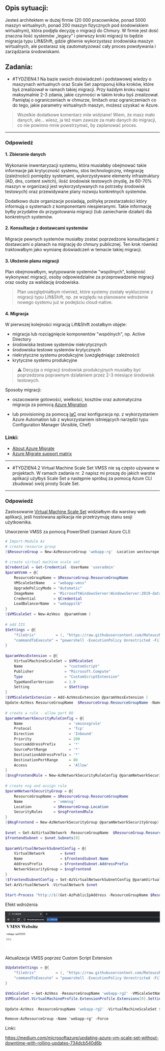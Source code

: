 ## Opis sytuacji:
Jesteś architektem w dużej firmie (20 000 pracowników, ponad 5000 maszyn wirtualnych, ponad 200 maszyn fizycznych pod środowiskiem wirtualnym), która podjęła decyzję o migracji do Chmury. W firmie jest dość znaczna ilość systemów „legacy” i pierwszy kroki migracji to będzie migracja typu Lift&Shift, gdzie głównie wykorzystasz środowiska maszyn wirtualnych, ale postarasz się zautomatyzować cały proces powoływania i zarządzania środowiskami.

## Zadania:
- #TYDZIEN4.1 Na bazie swoich doświadczeń i podstawowej wiedzy o maszynach wirtualnych oraz Scale Set zaproponuj kilka kroków, które byś zrealizował w ramach takiej migracji. Przy każdym kroku napisz maksymalnie 2-3 zdania, jakie czynności w takim kroku byś zrealizował.
Pamiętaj o ograniczeniach w chmurze, limitach oraz ograniczeniach co do tego, jakie parametry wirtualnych maszyn, możesz uzyskać w Azure.

> Wszelkie dodatkowe komentarz mile widziane! Wiem, że masz mało danych, ale… wiesz, ja też mam zawsze za mało danych do migracji, co nie powinno mnie powstrzymać, by zaplanować proces.

---

### Odpowiedź

#### 1. Zbieranie danych

Wykonanie inwentaryzacji systemu, która musiałaby obejmować takie informacje jak krytyczność systemu, stos technologiczny, integrację (zależności) pomiędzy systemami, wykorzystywane elementy infrastruktury (AD, dns, content switch), ilość środowisk testowych (myślę, że 60-70% maszyn w organizacji jest wykorzystywanych na potrzeby środowisk testowych) oraz przewidywane plany rozwoju konkretnych systemów.

Dodatkowo duże organizacje posiadają, politykę przestarzałości który informują o systemach z komponentami niespieranymi. Takie informację byłby przydatne do przygotowania migracji (lub zaniechanie działań) dla konkretnych systemów.

#### 2. Konsultacje z dostawcami systemów

Migracje pewnych systemów musiałby zostać poprzedzone konsultacjami z dostawcami  o planach na migrację do chmury publicznej. Ten krok również traktowałbym jako wymianę doświadczeń w temacie takiej migracji.

#### 3. Ułożenie planu migracji

Plan obejmowałbym, wytypowanie systemów "wspólnych", kolejność wykonywać migracji, osoby odpowiedzialne za przeprowadzenie migracji oraz osoby za walidację środowiska.

> Plan uwzględniałbym również, które systemy zostały wykluczone z migracji typu Lift&Shift, np. ze względu na planowane wdrożenie nowego systemu już w podejściu cloud-native.

#### 4. Migracja

W pierwszej kolejności migracją Lift&Shift zostałbym objęte:
- migracja lub rozciągnięcie komponentów "wspólnych", np. Active Directory
- środowiska testowe systemów niekrytycznych
- środowiska testowe systemów krytycznych
- niekrytyczne systemu produkcyjne (uwzględniając zależności)
- krytyczne systemu produkcyjne

> ⚠️ Decyzja o migracji środowisk produkcyjnych musiałby być poprzedzona poprawnym działaniem przez 2-3 miesiące środowisk testowych.

Sposoby migracji:
   - oszacowanie gotowości, wielkości, kosztów oraz automatyczna migracja za pomocą [Azure Migration](https://azure.microsoft.com/en-us/services/azure-migrate/)

   - lub provisioning za pomocą [IaC](https://akademiapowershell.pl/2020/02/infrastracture-as-code-powershell/) oraz konfiguracja np. z wykorzystaniem Azure Automation lub z wykorzystaniem istniejących narzędzi typu Configuration Manager (Ansible, Chef)


### Linki:
- [About Azure Migrate](https://docs.microsoft.com/en-us/azure/migrate/migrate-services-overview)
- [Azure Migrate support matrix](https://docs.microsoft.com/en-us/azure/migrate/migrate-support-matrix)
---

- #TYDZIEN4.2 Virtual Machine Scale Set
VMSS nie są często używane w projektach. W ramach zadania nr. 2 napisz mi proszę do jakich warstw aplikacji użyłbyś Scale Set a następnie spróbuj za pomocą Azure CLI zbudować swój prosty Scale Set.

---

### Odpowiedź

Zastosowanie [Virtual Machine Scale Set](https://azure.microsoft.com/en-us/services/virtual-machine-scale-sets/) widziałbym dla warstwy web aplikacji, jeśli hostowana aplikacja nie przetrzymuję stanu sesji użytkownika.

Utworzenie VMSS za pomocą PowerShell (zamiast Azure CLI)

```powershell
# Import-Module Az
# create resource group
($ResourceGroup = New-AzResourceGroup 'webapp-rg' -Location westeurope)

# create virtual machine scale set
$Credential = Get-Credential -UserName 'useradmin'
$paramVsmm = @{
    ResourceGroupName = $ResourceGroup.ResourceGroupName
    VMScaleSetName    = "webapp-vmss"
    UpgradePolicyMode = "Automatic"
    ImageName         = 'MicrosoftWindowsServer:WindowsServer:2019-datacenter-smalldisk-g2:latest'
    Credential        = $Credential
    LoadBalancerName  = "webappslb"
}
($VMScaleSet = New-AzVmss  @paramVsmm )

# add IIS
$Settings = @{
    "fileUris"         = (, "https://raw.githubusercontent.com/MateuszNad/ArchitectAzure/master/04_Migracja/vmss-deploy-web.ps1");
    "commandToExecute" = "powershell -ExecutionPolicy Unrestricted -File vmss-deploy-web.ps1"
}

$paramVmssExtension = @{
    VirtualMachineScaleSet = $VMScaleSet
    Name                   = "customScript"
    Publisher              = "Microsoft.Compute"
    Type                   = "CustomScriptExtension"
    TypeHandlerVersion     = 1.9
    Setting                = $Settings
}
($VMScaleSetExtension = Add-AzVmssExtension @paramVmssExtension )
Update-AzVmss ResourceGroupName  $ResourceGroup.ResourceGroupName -Name $VMScaleSet.Name -VirtualMachineScaleSet $VMScaleSet

# create a rule - allow port 80
$paramNetworkSecurityRuleConfig = @{
    Name                     = 'vmssnsgrule'
    Protocol                 = 'Tcp'
    Direction                = 'Inbound'
    Priority                 = 200
    SourceAddressPrefix      = '*'
    SourcePortRange          = '*'
    DestinationAddressPrefix = '*'
    DestinationPortRange     = 80
    Access                   = 'Allow'
}
($nsgFrontendRule = New-AzNetworkSecurityRuleConfig @paramNetworkSecurityRuleConfig)

# create nsg and assign rule
$paramNetworkSecurityGroup = @{
    ResourceGroupName = $ResourceGroup.ResourceGroupName
    Name              = 'vmmnsg'
    Location          = $ResourceGroup.Location
    SecurityRules     = $nsgFrontendRule
}
($NsgFrontend = New-AzNetworkSecurityGroup @paramNetworkSecurityGroup)

$vnet = Get-AzVirtualNetwork -ResourceGroupName  $ResourceGroup.ResourceGroupName -Name 'webapp-vmss'
$frontendSubnet = $vnet.Subnets[0]

$paramVirtualNetworkSubnetConfig = @{
    VirtualNetwork       = $vnet
    Name                 = $frontendSubnet.Name
    AddressPrefix        = $frontendSubnet.AddressPrefix
    NetworkSecurityGroup = $nsgFrontend
}
($frontendSubnetConfig = Set-AzVirtualNetworkSubnetConfig @paramVirtualNetworkSubnetConfig)
Set-AzVirtualNetwork -VirtualNetwork $vnet

Start-Process "http://$((Get-AzPublicIpAddress -ResourceGroupName $ResourceGroup.ResourceGroupName).IpAddress)"
```

Efekt wdrożenia

![](deploy-1.jpg)

Aktualizacja VMSS poprzez Custom Script Extension

```powershell
$UpdateSettings = @{
    "fileUris"         = (, "https://raw.githubusercontent.com/MateuszNad/ArchitectAzure/master/04_Migracja/vmss-deploy-web.ps1");
    "commandToExecute" = "powershell -ExecutionPolicy Unrestricted -File vmss-deploy-web.ps1 -Build ''0.0.2"
}

$VmScaleSet = Get-AzVmss -ResourceGroupName 'webapp-rg2' -VMScaleSetName 'webapp-vmss'
$VMScaleSet.VirtualMachineProfile.ExtensionProfile.Extensions[0].Settings = $UpdateSettings

Update-AzVmss -ResourceGroupName 'webapp-rg2' -VirtualMachineScaleSet $VMScaleSet -VMScaleSetName 'webapp-vmss'
```

```ps
Remove-AzResourceGroup -Name 'webapp-rg' -Force
```

Linki:

https://medium.com/microsoftazure/updating-azure-vm-scale-set-without-downtime-with-rolling-updates-734dcb540d6b
